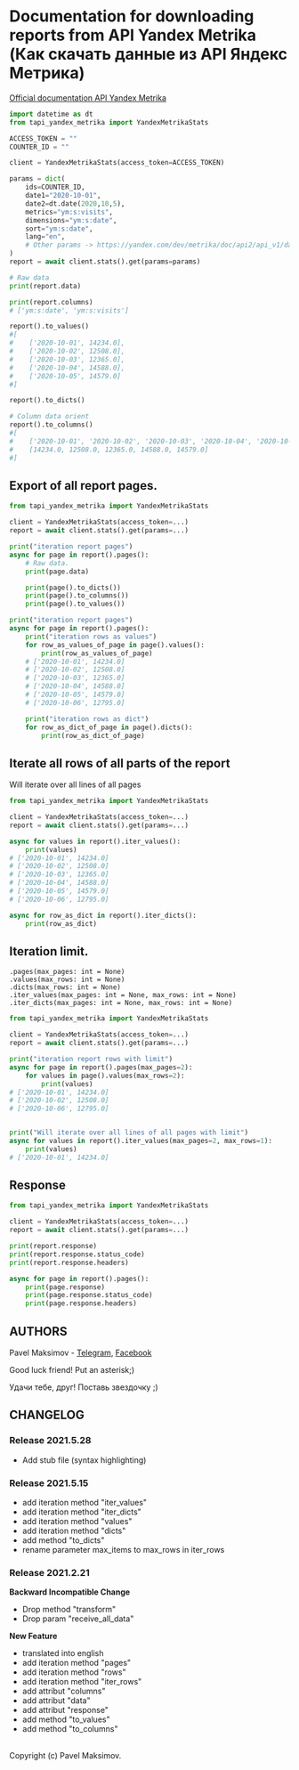 # Documentation for downloading reports from API Yandex Metrika (Как скачать данные из API Яндекс Метрика)

[Official documentation API Yandex Metrika](https://yandex.com/dev/metrika/doc/api2/api_v1/data.html)

```python
import datetime as dt
from tapi_yandex_metrika import YandexMetrikaStats

ACCESS_TOKEN = ""
COUNTER_ID = ""

client = YandexMetrikaStats(access_token=ACCESS_TOKEN)

params = dict(
    ids=COUNTER_ID,
    date1="2020-10-01",
    date2=dt.date(2020,10,5),
    metrics="ym:s:visits",
    dimensions="ym:s:date",
    sort="ym:s:date",
    lang="en",
    # Other params -> https://yandex.com/dev/metrika/doc/api2/api_v1/data.html
)
report = await client.stats().get(params=params)

# Raw data
print(report.data)

print(report.columns)
# ['ym:s:date', 'ym:s:visits']

report().to_values()
#[
#    ['2020-10-01', 14234.0],
#    ['2020-10-02', 12508.0],
#    ['2020-10-03', 12365.0],
#    ['2020-10-04', 14588.0],
#    ['2020-10-05', 14579.0]
#]

report().to_dicts()

# Column data orient
report().to_columns()
#[
#    ['2020-10-01', '2020-10-02', '2020-10-03', '2020-10-04', '2020-10-05'],
#    [14234.0, 12508.0, 12365.0, 14588.0, 14579.0]
#]

```

## Export of all report pages.
```python
from tapi_yandex_metrika import YandexMetrikaStats

client = YandexMetrikaStats(access_token=...)
report = await client.stats().get(params=...)

print("iteration report pages")
async for page in report().pages():
    # Raw data.
    print(page.data)

    print(page().to_dicts())
    print(page().to_columns())
    print(page().to_values())

print("iteration report pages")
async for page in report().pages():
    print("iteration rows as values")
    for row_as_values_of_page in page().values():
        print(row_as_values_of_page)
    # ['2020-10-01', 14234.0]
    # ['2020-10-02', 12508.0]
    # ['2020-10-03', 12365.0]
    # ['2020-10-04', 14588.0]
    # ['2020-10-05', 14579.0]
    # ['2020-10-06', 12795.0]

    print("iteration rows as dict")
    for row_as_dict_of_page in page().dicts():
        print(row_as_dict_of_page)
```

## Iterate all rows of all parts of the report

Will iterate over all lines of all pages

```python
from tapi_yandex_metrika import YandexMetrikaStats

client = YandexMetrikaStats(access_token=...)
report = await client.stats().get(params=...)

async for values in report().iter_values():
    print(values)
# ['2020-10-01', 14234.0]
# ['2020-10-02', 12508.0]
# ['2020-10-03', 12365.0]
# ['2020-10-04', 14588.0]
# ['2020-10-05', 14579.0]
# ['2020-10-06', 12795.0]

async for row_as_dict in report().iter_dicts():
    print(row_as_dict)
```

## Iteration limit.

    .pages(max_pages: int = None)
    .values(max_rows: int = None)
    .dicts(max_rows: int = None)
    .iter_values(max_pages: int = None, max_rows: int = None)
    .iter_dicts(max_pages: int = None, max_rows: int = None)

```python
from tapi_yandex_metrika import YandexMetrikaStats

client = YandexMetrikaStats(access_token=...)
report = await client.stats().get(params=...)

print("iteration report rows with limit")
async for page in report().pages(max_pages=2):
    for values in page().values(max_rows=2):
        print(values)
# ['2020-10-01', 14234.0]
# ['2020-10-02', 12508.0]
# ['2020-10-06', 12795.0]


print("Will iterate over all lines of all pages with limit")
async for values in report().iter_values(max_pages=2, max_rows=1):
    print(values)
# ['2020-10-01', 14234.0]
```

## Response
```python
from tapi_yandex_metrika import YandexMetrikaStats

client = YandexMetrikaStats(access_token=...)
report = await client.stats().get(params=...)

print(report.response)
print(report.response.status_code)
print(report.response.headers)

async for page in report().pages():
    print(page.response)
    print(page.response.status_code)
    print(page.response.headers)
```


## AUTHORS
Pavel Maksimov -
[Telegram](https://t.me/pavel_maksimow),
[Facebook](https://www.facebook.com/pavel.maksimow)

Good luck friend! Put an asterisk;)

Удачи тебе, друг! Поставь звездочку ;)


## CHANGELOG
### Release 2021.5.28
- Add stub file (syntax highlighting)


### Release 2021.5.15
- add iteration method "iter_values"
- add iteration method "iter_dicts"
- add iteration method "values"
- add iteration method "dicts"
- add method "to_dicts"
- rename parameter max_items to max_rows in iter_rows



### Release 2021.2.21

**Backward Incompatible Change**

- Drop method "transform"
- Drop param "receive_all_data"

**New Feature**
- translated into english
- add iteration method "pages"
- add iteration method "rows"
- add iteration method "iter_rows"
- add attribut "columns"
- add attribut "data"
- add attribut "response"
- add method "to_values"
- add method "to_columns"

\
Copyright (c) Pavel Maksimov.
